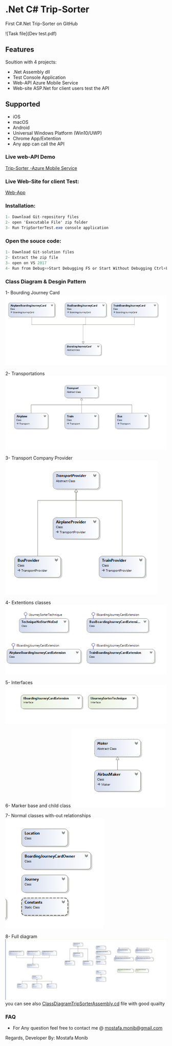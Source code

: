 # .Net C# Trip-Sorter

First C#.Net Trip-Sorter on GitHub

![Task file](Dev test.pdf)
## Features
Soultion with 4 projects:
* .Net Assembly dll
* Test Console Application
* Web-API Azure Mobile Service
* Web-site ASP.Net for client users test the API


## Supported
* iOS
* macOS
* Android
* Universal Windows Platform (Win10/UWP)
* Chrome App/Extention
* Any app can call the API



### Live web-API Demo


[Trip-Sorter -Azure Mobile Service](http://tripsorterapi-001-site1.itempurl.com/)


### Live Web-Site for client Test:


[Web-App](http://tripsorter-001-site1.dtempurl.com)

### Installation:

```csharp
1- Dawnload Git-repository files
2- open 'Executable File' zip folder
3- Run TripSorterTest.exe console application
```

### Open the souce code:

```csharp
1- Dawnload Git-solution files
2- Extract the zip file
3- open on VS 2017
4- Run from Debug>>Start Debugging F5 or Start Without Debugging Ctrl+F5
```

### Class Diagram & Desgin Pattern

1- Bourding Journey Card
![Bourding Journey Card](bourding-journey-card.png)

2- Transportations
![Transport](transport.png)

3- Transport Company Provider
![Provider Transport](provider-transport.png)

4- Extentions classes
![Extentions](extentions.png)

5- Interfaces
![Interfaces Classes](interfaces-classes.png)

6- Marker base and child class
![Marker](marker.png)

7- Normal classes with-out relationships
![Normal Classes](normal-classes.png)

8- Full diagram
![Full Diagram](full-diagram.png)
you can see also [ClassDiagramTripSorterAssembly.cd](https://github.com/MostafaMonib/TripSorter/blob/master/TripSorter/ClassDiagramTripSorterAssembly.cd) file with good quailty



### FAQ
* For Any question feel free to contact me @ mostafa.monib@gmail.com


Regards, 
Developer By: Mostafa Monib
